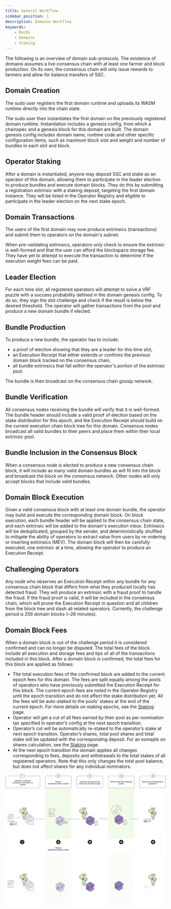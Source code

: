 ```yaml
---
title: General Workflow
sidebar_position: 1
description: Domains Workflow
keywords:
    - DecEx
    - Domains
    - Staking
---
```

 The following is an overview of domain sub-protocols. The existence of domains assumes a live consensus chain with at least one farmer and block production. On its own, the consensus chain will only issue rewards to farmers and allow for balance transfers of SSC. 
    
## Domain Creation
    
The sudo user registers the first domain runtime and uploads its WASM runtime directly into the chain state. 

The sudo user then instantiates the first domain on the previously registered domain runtime. Instantiation includes a genesis config, from which a chainspec and a genesis block for this domain are built. The domain genesis config includes domain name, runtime code and other specific configuration items, such as maximum block size and weight and number of bundles in each slot and block.
    
## Operator Staking
    
After a domain is instantiated, anyone may deposit SSC and stake as an operator of this domain, allowing them to participate in the leader election to produce bundles and execute domain blocks. 
They do this by submitting a registration extrinsic with a staking deposit, targeting the first domain instance. They will be listed in the Operator Registry and eligible to participate in the leader election on the next stake epoch. 
    
## Domain Transactions
    
The users of the first domain may now produce extrinsics (transactions) and submit them to operators on the domain's subnet.

When pre-validating extrinsics, operators only check to ensure the extrinsic is well-formed and that the user can afford the blockspace storage fee. They have yet to attempt to execute the transaction to determine if the execution weight fees can be paid.
    
## Leader Election
    
For each time slot, all registered operators will attempt to solve a VRF puzzle with a success probability defined in the domain genesis config. To do so, they sign the slot challenge and check if the result is below the desired threshold. The operator will gather transactions from the pool and produce a new domain bundle if elected. 
    
## Bundle Production
    
To produce a new bundle, the operator has to include: 
- a proof of election showing that they are a leader for this time slot, 
- an Execution Receipt that either extends or confirms the previous domain block tracked on the consensus chain, 
- all bundle extrinsics that fall within the operator's portion of the extrinsic pool. 

The bundle is then broadcast on the consensus chain gossip network. 
    
## Bundle Verification
    
All consensus nodes receiving the bundle will verify that it is well-formed. The bundle header should include a valid proof of election based on the stake distribution for this epoch, and the Execution Receipt should build on the current execution chain block tree for this domain.
Consensus nodes broadcast all valid bundles to their peers and place them within their local extrinsic pool.
    
## Bundle Inclusion in the Consensus Block
    
When a consensus node is elected to produce a new consensus chain block, it will include as many valid domain bundles as will fit into the block and broadcast the block on the consensus network. Other nodes will only accept blocks that include valid bundles. 
    
## Domain Block Execution
    
Given a valid consensus block with at least one domain bundle, the operator may build and execute the corresponding domain block. 
On block execution, each bundle header will be applied to the consensus chain state, and each extrinsic will be added to the domain's execution inbox. 
Extrinsics will be deduplicated, grouped by the sender, and deterministically shuffled to mitigate the ability of operators to extract value from users by re-ordering or inserting extrinsics (MEV). 
The domain block will then be carefully executed, one extrinsic at a time, allowing the operator to produce an Execution Receipt.
    
## Challenging Operators
    
Any node who observes an Execution Receipt within any bundle for any consensus chain block that differs from what they produced locally has detected fraud. They will produce an extrinsic with a fraud proof to handle the fraud. If the fraud proof is valid, it will be included in the consensus chain, which will prune the Execution Receipt in question and all children from the block tree and slash all related operators. Currently, the challenge period is 256 domain blocks (~26 minutes).

## Domain Block Fees

When a domain block is out of the challenge period it is considered confirmed and can no longer be disputed. The total fees of the block include all execution and storage fees and tips of all of the transactions included in this block. After a domain block is confirmed, the total fees for this block are applied as follows:

- The total execution fees of the confirmed block are added to the current epoch fees for this domain.  The fees are split equally among the pools of operators who have previously submitted the Execution Receipt for this block. The current epoch fees are noted in the Operator Registry until the epoch transition and do not affect the stake distribution yet. All the fees will be auto-staked to the pools' stakes at the end of the current epoch. For more details on staking epochs, see the [Staking](/docs/decex/staking.md#staking-epochs) page.
- Operator will get a cut of all fees earned by their pool as per nomination tax specified in operator’s config at the next epoch transition.
- Operator’s cut will be automatically re-staked to the operator’s stake at next epoch transition. Operator’s shares, total pool shares and total stake will be updated with the corresponding deposit. For an exmaple on shares calculation, see the [Staking](/docs/decex/staking.md#example) page.
- At the next epoch transition the domain applies all changes corresponding to fees, deposits and withdrawals to the total stakes of all registered operators. Note that this only changes the total pool balance, but does not affect shares for any individual nominators.

<div align="center">
    <img src="/img/Domain_Tx_To_Reward-light.svg#gh-light-mode-only" alt="Domain_Tx_To_Reward" />
    <img src="/img/Domain_Tx_To_Reward-dark.svg#gh-dark-mode-only" alt="Domain_Tx_To_Reward" />
</div>
